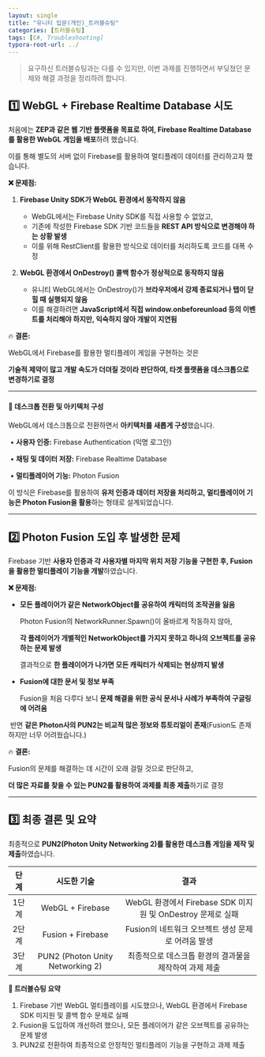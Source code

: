 ```yaml
---
layout: single
title: "유니티 입문(개인)_트러블슈팅"
categories: [트러블슈팅]
tags: [C#, Troubleshooting]
typora-root-url: ../
---
```


> 요구하신 트러블슈팅과는 다를 수 있지만, 이번 과제를 진행하면서 부딪쳤던 문제와 해결 과정을 정리하려 합니다.



## 1️⃣ WebGL + Firebase Realtime Database 시도



처음에는 **ZEP과 같은 웹 기반 플랫폼을 목표로 하여, Firebase Realtime Database를 활용한 WebGL 게임을 배포**하려 했습니다.

이를 통해 별도의 서버 없이 Firebase를 활용하여 멀티플레이 데이터를 관리하고자 했습니다.



**❌ 문제점:**

1. **Firebase Unity SDK가 WebGL 환경에서 동작하지 않음**
   - WebGL에서는 Firebase Unity SDK를 직접 사용할 수 없었고,
   - 기존에 작성한 Firebase SDK 기반 코드들을 **REST API 방식으로 변경해야 하는 상황 발생**	
   - 이를 위해 RestClient를 활용한 방식으로 데이터를 처리하도록 코드를 대폭 수정

2. **WebGL 환경에서 OnDestroy() 콜백 함수가 정상적으로 동작하지 않음**
   - 유니티 WebGL에서는 OnDestroy()가 **브라우저에서 강제 종료되거나 탭이 닫힐 때 실행되지 않음**
   - 이를 해결하려면 **JavaScript에서 직접 window.onbeforeunload 등의 이벤트를 처리해야 하지만, 익숙하지 않아 개발이 지연됨**



🔥 **결론:**

WebGL에서 Firebase를 활용한 멀티플레이 게임을 구현하는 것은

**기술적 제약이 많고 개발 속도가 더뎌질 것이라 판단하여, 타겟 플랫폼을 데스크톱으로 변경하기로 결정**

---

#### 📌 **데스크톱 전환 및 아키텍처 구성**

WebGL에서 데스크톱으로 전환하면서 **아키텍처를 새롭게 구성**했습니다.

​	•	**사용자 인증:** Firebase Authentication (익명 로그인)

​	•	**채팅 및 데이터 저장:** Firebase Realtime Database

​	•	**멀티플레이어 기능:** Photon Fusion



이 방식은 Firebase를 활용하여 **유저 인증과 데이터 저장을 처리하고, 멀티플레이어 기능은 Photon Fusion을 활용**하는 형태로 설계되었습니다.

---

## 2️⃣ Photon Fusion 도입 후 발생한 문제



Firebase 기반 **사용자 인증과 각 사용자별 마지막 위치 저장 기능을 구현한 후, Fusion을 활용한 멀티플레이 기능을 개발**하였습니다.



**❌ 문제점:**

- **모든 플레이어가 같은 NetworkObject를 공유하여 캐릭터의 조작권을 잃음**

  Photon Fusion의 NetworkRunner.Spawn()이 올바르게 작동하지 않아,

  **각 플레이어가 개별적인 NetworkObject를 가지지 못하고 하나의 오브젝트를 공유하는 문제 발생**    

  결과적으로 **한 플레이어가 나가면 모든 캐릭터가 삭제되는 현상까지 발생**

- **Fusion에 대한 문서 및 정보 부족**

  Fusion을 처음 다루다 보니 **문제 해결을 위한 공식 문서나 사례가 부족하여 구글링에 어려움**

​	반면 **같은 Photon사의 PUN2는 비교적 많은 정보와 튜토리얼이 존재**(Fusion도 존재하지만 너무 어려웠습니다.)

🔥 **결론:**

Fusion의 문제를 해결하는 데 시간이 오래 걸릴 것으로 판단하고,

**더 많은 자료를 찾을 수 있는 PUN2를 활용하여 과제를 최종 제출**하기로 결정

---

## 3️⃣ 최종 결론 및 요약

최종적으로 **PUN2(Photon Unity Networking 2)를 활용한 데스크톱 게임을 제작 및 제출**하였습니다.



| 단계  |           시도한 기술            |                            결과                             |
| :---: | :------------------------------: | :---------------------------------------------------------: |
| 1단계 |         WebGL + Firebase         | WebGL 환경에서 Firebase SDK 미지원 및 OnDestroy 문제로 실패 |
| 2단계 |        Fusion + Firebase         |     Fusion의 네트워크 오브젝트 생성 문제로 어려움 발생      |
| 3단계 | PUN2 (Photon Unity Networking 2) |   최종적으로 데스크톱 환경의 결과물을 제작하여 과제 제출    |



**📌 트러블슈팅 요약**

1. Firebase 기반 WebGL 멀티플레이를 시도했으나, WebGL 환경에서 Firebase SDK 미지원 및 콜백 함수 문제로 실패
2. Fusion을 도입하여 개선하려 했으나, 모든 플레이어가 같은 오브젝트를 공유하는 문제 발생
3. PUN2로 전환하여 최종적으로 안정적인 멀티플레이 기능을 구현하고 과제 제출